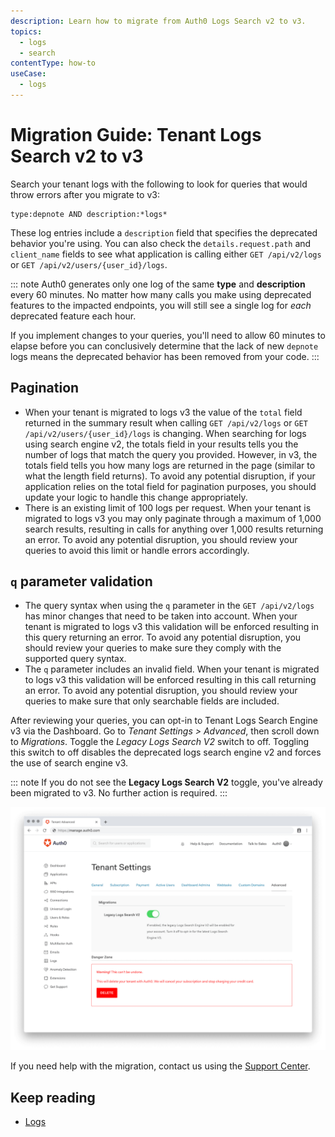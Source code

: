 ```yaml
---
description: Learn how to migrate from Auth0 Logs Search v2 to v3.
topics:
  - logs
  - search
contentType: how-to 
useCase:
  - logs
---
```


# Migration Guide: Tenant Logs Search v2 to v3

Search your tenant logs with the following to look for queries that would throw errors after you migrate to v3:

```
type:depnote AND description:*logs*
```

These log entries include a `description` field that specifies the deprecated behavior you're using. You can also check the `details.request.path` and `client_name` fields to see what application is calling either `GET /api/v2/logs` or `GET /api/v2/users/{user_id}/logs`.

::: note
Auth0 generates only one log of the same **type** and **description** every 60 minutes. No matter how many calls you make using deprecated features to the impacted endpoints, you will still see a single log for *each* deprecated feature each hour.

If you implement changes to your queries, you'll need to allow 60 minutes to elapse before you can conclusively determine that the lack of new `depnote` logs means the deprecated behavior has been removed from your code.
:::

## Pagination

*  When your tenant is migrated to logs v3 the value of the `total` field returned in the summary result when calling `GET /api/v2/logs` or `GET /api/v2/users/{user_id}/logs` is changing. When searching for logs using search engine v2, the totals field in your results tells you the number of logs that match the query you provided. However, in v3, the totals field tells you how many logs are returned in the page (similar to what the length field returns). To avoid any potential disruption, if your application relies on the total field for pagination purposes, you should update your logic to handle this change appropriately. 
* There is an existing limit of 100 logs per request. When your tenant is migrated to logs v3 you may only paginate through a maximum of 1,000 search results, resulting in calls for anything over 1,000 results returning an error. To avoid any potential disruption, you should review your queries to avoid this limit or handle errors accordingly.

## `q` parameter validation

* The query syntax when using the `q` parameter in the `GET /api/v2/logs` has minor changes that need to be taken into account. When your tenant is migrated to logs v3 this validation will be enforced resulting in this query returning an error. To avoid any potential disruption, you should review your queries to make sure they comply with the supported query syntax.
* The `q` parameter includes an invalid field. When your tenant is migrated to logs v3 this validation will be enforced resulting in this call returning an error. To avoid any potential disruption, you should review your queries to make sure that only searchable fields are included. 

After reviewing your queries, you can opt-in to Tenant Logs Search Engine v3 via the Dashboard. Go to *Tenant Settings > Advanced*, then scroll down to *Migrations*. Toggle the *Legacy Logs Search V2* switch to off. 
Toggling this switch to off disables the deprecated logs search engine v2 and forces the use of search engine v3.

::: note
If you do not see the **Legacy Logs Search V2** toggle, you've already been migrated to v3. No further action is required.
:::

![Tenant Logs Migration](/media/articles/logs/tenant-logs-migration.png)
 
If you need help with the migration, contact us using the [Support Center](https://support.auth0.com/).

## Keep reading

* [Logs](/logs)
